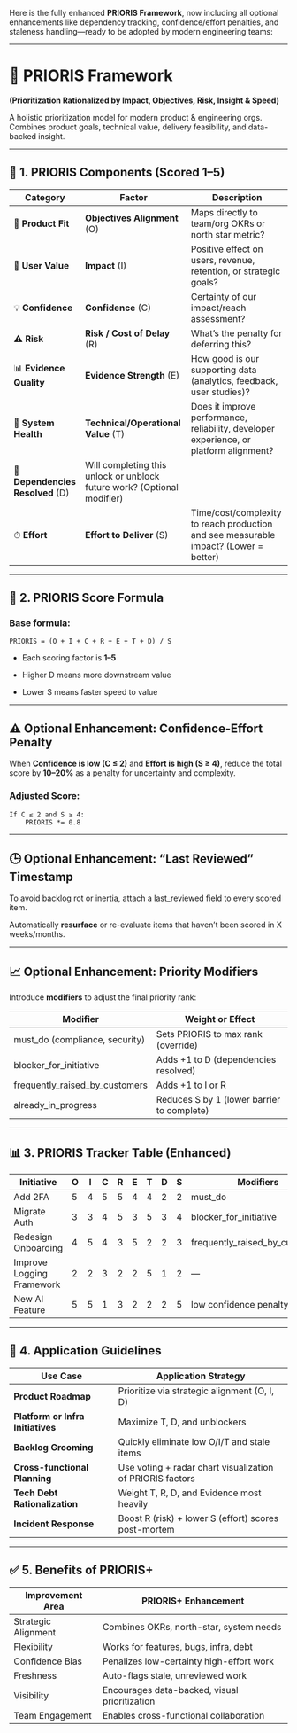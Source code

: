 Here is the fully enhanced **PRIORIS Framework**, now including all optional enhancements like dependency tracking, confidence/effort penalties, and staleness handling—ready to be adopted by modern engineering teams:

---

# **🚀 PRIORIS Framework**

  

**(Prioritization Rationalized by Impact, Objectives, Risk, Insight & Speed)**

A holistic prioritization model for modern product & engineering orgs. Combines product goals, technical value, delivery feasibility, and data-backed insight.

---

## **🧩 1. PRIORIS Components (Scored 1–5)**

|**Category**|**Factor**|**Description**|
|---|---|---|
|🎯 **Product Fit**|**Objectives Alignment** (O)|Maps directly to team/org OKRs or north star metric?|
|🚀 **User Value**|**Impact** (I)|Positive effect on users, revenue, retention, or strategic goals?|
|💡 **Confidence**|**Confidence** (C)|Certainty of our impact/reach assessment?|
|⚠️ **Risk**|**Risk / Cost of Delay** (R)|What’s the penalty for deferring this?|
|📊 **Evidence Quality**|**Evidence Strength** (E)|How good is our supporting data (analytics, feedback, user studies)?|
|🔧 **System Health**|**Technical/Operational Value** (T)|Does it improve performance, reliability, developer experience, or platform alignment?|
|🔄 **Dependencies Resolved** (D)|Will completing this unlock or unblock future work? (Optional modifier)||
|⏱ **Effort**|**Effort to Deliver** (S)|Time/cost/complexity to reach production and see measurable impact? (Lower = better)|

---

## **🧮 2. PRIORIS Score Formula**

  

### **Base formula:**

```
PRIORIS = (O + I + C + R + E + T + D) / S
```

- Each scoring factor is **1–5**
    
- Higher D means more downstream value
    
- Lower S means faster speed to value
    

---

## **⚠️ Optional Enhancement: Confidence-Effort Penalty**

  

When **Confidence is low (C ≤ 2)** and **Effort is high (S ≥ 4)**, reduce the total score by **10–20%** as a penalty for uncertainty and complexity.

  

### **Adjusted Score:**

```
If C ≤ 2 and S ≥ 4:
    PRIORIS *= 0.8
```

---

## **🕒 Optional Enhancement: “Last Reviewed” Timestamp**

  

To avoid backlog rot or inertia, attach a last_reviewed field to every scored item.

Automatically **resurface** or re-evaluate items that haven’t been scored in X weeks/months.

---

## **📈 Optional Enhancement: Priority Modifiers**

  

Introduce **modifiers** to adjust the final priority rank:

|**Modifier**|**Weight or Effect**|
|---|---|
|must_do (compliance, security)|Sets PRIORIS to max rank (override)|
|blocker_for_initiative|Adds +1 to D (dependencies resolved)|
|frequently_raised_by_customers|Adds +1 to I or R|
|already_in_progress|Reduces S by 1 (lower barrier to complete)|

---

## **📊 3. PRIORIS Tracker Table (Enhanced)**

|**Initiative**|**O**|**I**|**C**|**R**|**E**|**T**|**D**|**S**|**Modifiers**|**Score**|
|---|---|---|---|---|---|---|---|---|---|---|
|Add 2FA|5|4|5|5|4|4|2|2|must_do|MAX|
|Migrate Auth|3|3|4|5|3|5|3|4|blocker_for_initiative|6.75|
|Redesign Onboarding|4|5|4|3|5|2|2|3|frequently_raised_by_customers|8.33|
|Improve Logging Framework|2|2|3|2|2|5|1|2|—|8.5|
|New AI Feature|5|5|1|3|2|2|2|5|low confidence penalty|8.0 → 6.4|

---

## **🧭 4. Application Guidelines**

|**Use Case**|**Application Strategy**|
|---|---|
|**Product Roadmap**|Prioritize via strategic alignment (O, I, D)|
|**Platform or Infra Initiatives**|Maximize T, D, and unblockers|
|**Backlog Grooming**|Quickly eliminate low O/I/T and stale items|
|**Cross-functional Planning**|Use voting + radar chart visualization of PRIORIS factors|
|**Tech Debt Rationalization**|Weight T, R, D, and Evidence most heavily|
|**Incident Response**|Boost R (risk) + lower S (effort) scores post-mortem|

---

## **✅ 5. Benefits of PRIORIS+**

|**Improvement Area**|**PRIORIS+ Enhancement**|
|---|---|
|Strategic Alignment|Combines OKRs, north-star, system needs|
|Flexibility|Works for features, bugs, infra, debt|
|Confidence Bias|Penalizes low-certainty high-effort work|
|Freshness|Auto-flags stale, unreviewed work|
|Visibility|Encourages data-backed, visual prioritization|
|Team Engagement|Enables cross-functional collaboration|
